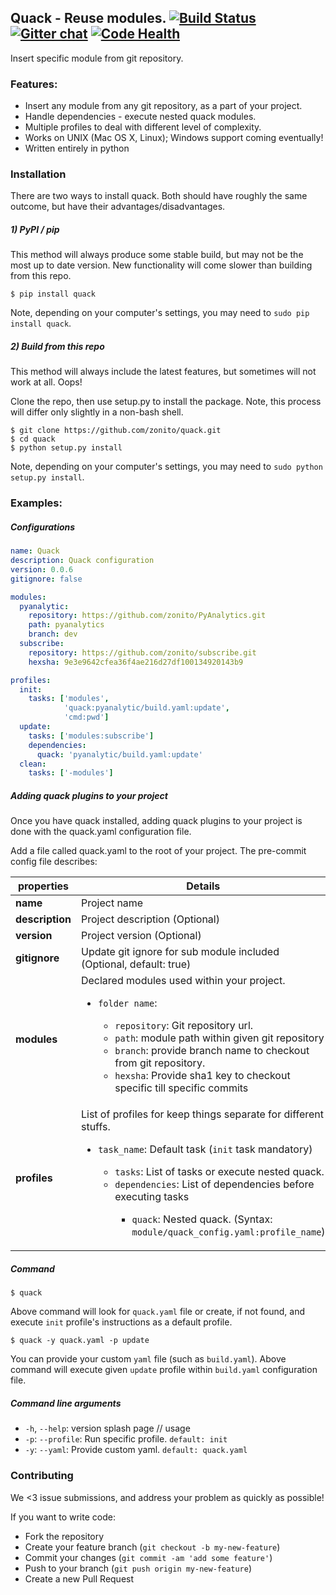 ## Quack - Reuse modules. [![Build Status](https://api.travis-ci.org/Autodesk/quack.svg)](https://travis-ci.org/Autodesk/quack) [![Gitter chat](https://badges.gitter.im/gitterHQ/services.png)](https://gitter.im/gitterHQ/services) [![Code Health](https://landscape.io/github/zonito/quack/master/landscape.svg?style=flat)](https://landscape.io/github/zonito/quack/master)

Insert specific module from git repository.

### Features:
* Insert any module from any git repository, as a part of your project.
* Handle dependencies - execute nested quack modules.
* Multiple profiles to deal with different level of complexity.
* Works on UNIX (Mac OS X, Linux); Windows support coming eventually!
* Written entirely in python

### Installation
There are two ways to install quack. Both should have roughly the same outcome, but have their advantages/disadvantages.

##### 1) PyPI / pip
This method will always produce some stable build, but may not be the most up to date version. New functionality will come slower than building from this repo.
```shell
$ pip install quack
```

Note, depending on your computer's settings, you may need to `sudo pip install quack`.

##### 2) Build from this repo
This method will always include the latest features, but sometimes will not work at all. Oops!

Clone the repo, then use setup.py to install the package. Note, this process will differ only slightly in a non-bash shell.
```fish
$ git clone https://github.com/zonito/quack.git
$ cd quack
$ python setup.py install
```
Note, depending on your computer's settings, you may need to `sudo python setup.py install`.

### Examples:

##### Configurations
```yaml
name: Quack
description: Quack configuration
version: 0.0.6
gitignore: false

modules:
  pyanalytic:
    repository: https://github.com/zonito/PyAnalytics.git
    path: pyanalytics
    branch: dev
  subscribe:
    repository: https://github.com/zonito/subscribe.git
    hexsha: 9e3e9642cfea36f4ae216d27df100134920143b9

profiles:
  init:
    tasks: ['modules',
            'quack:pyanalytic/build.yaml:update',
            'cmd:pwd']
  update:
    tasks: ['modules:subscribe']
    dependencies:
      quack: 'pyanalytic/build.yaml:update'
  clean:
    tasks: ['-modules']
```

##### Adding quack plugins to your project

Once you have quack installed, adding quack plugins to your project is done with the quack.yaml configuration file.

Add a file called quack.yaml to the root of your project. The pre-commit config file describes:

| properties      | Details                                                         |
|-----------------|-----------------------------------------------------------------|
| **name**        | Project name                                                    |
| **description** | Project description (Optional)                                  |
| **version**     | Project version (Optional)                                      |
| **gitignore**   | Update git ignore for sub module included (Optional, default: true)  |
| **modules**     | Declared modules used within your project. <ul><li>`folder name`:</li><ul><li>`repository`: Git repository url.</li><li>`path`: module path within given git repository</li><li>`branch`: provide branch name to checkout from git repository.</li><li>`hexsha`: Provide sha1 key to checkout specific till specific commits</li></ul>|
| **profiles**    | List of profiles for keep things separate for different stuffs. <ul><li> `task_name`: Default task (`init` task mandatory) </li> <ul><li>`tasks`: List of tasks or execute nested quack. </li><li>`dependencies`: List of dependencies before executing tasks</li><ul><li>`quack`: Nested quack. (Syntax: `module/quack_config.yaml:profile_name`)</li></ul></ul></ul>|

##### Command
```
$ quack
```
Above command will look for `quack.yaml` file or create, if not found, and execute `init` profile's instructions as a default profile.

```
$ quack -y quack.yaml -p update
```
You can provide your custom `yaml` file (such as `build.yaml`). Above command will execute given `update` profile within `build.yaml` configuration file.

##### Command line arguments

* `-h`, `--help`: version splash page // usage
* `-p`: `--profile`: Run specific profile. `default: init`
* `-y`: `--yaml`: Provide custom yaml. `default: quack.yaml`


### Contributing
We <3 issue submissions, and address your problem as quickly as possible!

If you want to write code:

* Fork the repository
* Create your feature branch (`git checkout -b my-new-feature`)
* Commit your changes (`git commit -am 'add some feature'`)
* Push to your branch (`git push origin my-new-feature`)
* Create a new Pull Request
